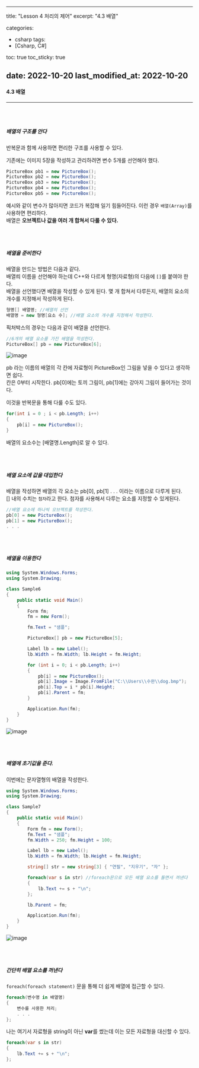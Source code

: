  ---
title:  "Lesson 4 처리의 제어"
excerpt: "4.3 배열"

categories:
  - csharp
tags:
  - [Csharp, C#]

toc: true
toc_sticky: true
 
date: 2022-10-20
last_modified_at: 2022-10-20
---

#### 4.3 배열
---
<br>
<br>

##### 배열의 구조를 안다

반복문과 함께 사용하면 편리한 구조를 사용할 수 있다.  

기존에는 이미지 5장을 작성하고 관리하려면 변수 5개를 선언해야 했다.  

```cs
PictureBox pb1 = new PictureBox();
PictureBox pb2 = new PictureBox();
PictureBox pb3 = new PictureBox();
PictureBox pb4 = new PictureBox();
PictureBox pb5 = new PictureBox();
```

예시와 같이 변수가 많아지면 코드가 복잡해 일기 힘들어진다. 이런 경우 `배열(Array)`를 사용하면 편리하다.  
배열은 **오브젝트나 값을 여러 개 합쳐서 다룰 수 있다.**  

<br>
<br>

##### 배열을 준비한다  

배열을 만드는 방법은 다음과 같다.  
배열릐 이름을 선언해야 하는데 C++와 다르게 형명(자료형)의 다음에 `[]`를 붙여야 한다.  
배열을 선언했다면 배열을 작성할 수 있게 된다. 몇 개 합쳐서 다루든지, 배열의 요소의 개수를 지정해서 작성하게 된다.  

```cs
형명[] 배열명; //배열의 선언
배열명 = new 형명[요소 수]; //배열 요소의 개수를 지정해서 작성한다.  
```

픽처박스의 경우는 다음과 같이 배열을 선언한다.  

```cs
//6개의 배열 요소를 가진 배열을 작성한다. 
PictureBox[] pb = new PictureBox[6];
```

![image](https://user-images.githubusercontent.com/106606698/196935262-84cd99de-e6d9-40df-a703-2d136e767789.png)

pb 라는 이름의 배열의 각 칸에 자료형이 PictureBox인 그림을 넣을 수 있다고 생각하면 쉽다.  
칸은 0부터 시작한다. pb[0]에는 토끼 그림이, pb[1]에는 강아지 그림이 들어가는 것이다.  

이것을 반복문을 통해 다룰 수도 있다.  

```cs
for(int i = 0 ; i < pb.Length; i++)
{
    pb[i] = new PictureBox();
}
```

배열의 요소수는 [배열명.Length]로 알 수 있다. 

<br>
<br>

##### 배열 요소에 값을 대입한다

배열을 작성하면 배열의 각 요소는 pb[0], pb[1] . . . 이라는 이름으로 다루게 된다.  
[] 내의 수치는 `첨자`라고 한다. 첨자를 사용해서 다루는 요소를 지정할 수 있게된다.  

```cs
//배열 요소에 하나씩 오브젝트를 작성한다.  
pb[0] = new PictureBox();
pb[1] = new PictureBox();
. . .
```

<br>
<br>

##### 배열을 이용한다  
 
```cs
using System.Windows.Forms;
using System.Drawing;

class Sample6
{
    public static void Main()
    {
        Form fm;
        fm = new Form();

        fm.Text = "샘플";

        PictureBox[] pb = new PictureBox[5];

        Label lb = new Label();
        lb.Width = fm.Width; lb.Height = fm.Height;

        for (int i = 0; i < pb.Length; i++)
        {
            pb[i] = new PictureBox();
            pb[i].Image = Image.FromFile("C:\\Users\\수완\\dog.bmp");
            pb[i].Top = i * pb[i].Height;
            pb[i].Parent = fm;
        }

        Application.Run(fm);
    }
}
```

![image](https://user-images.githubusercontent.com/106606698/196936422-713abba2-ff34-4717-91c5-304a8ddd1720.png)

<br>
<br>

##### 배열에 초기값을 준다.  

이번에는 문자열형의 배열을 작성한다.  

```cs
using System.Windows.Forms;
using System.Drawing;

class Sample7
{
    public static void Main()
    {
        Form fm = new Form();
        fm.Text = "샘플";
        fm.Width = 250; fm.Height = 100;

        Label lb = new Label();
        lb.Width = fm.Width; lb.Height = fm.Height;

        string[] str = new string[3] { "연필", "지우기", "자" };

        foreach(var s in str) //foreach문으로 모든 배열 요소를 돌면서 꺼낸다
        {
            lb.Text += s + "\n";
        };

        lb.Parent = fm;

        Application.Run(fm);
    }
}
```

![image](https://user-images.githubusercontent.com/106606698/196937429-788e575f-dfff-40e9-9f10-499ed5292481.png)

<br>
<br>

##### 간단히 배열 요소를 꺼낸다  

`foreach(foreach statement)` 문을 통해 더 쉽게 배열에 접근할 수 있다.  

```cs
foreach(변수명 in 배열명)
{
    변수를 사용한 처리;
    . . .
};
```

나는 여기서 자료형을 string이 아닌 **var**를 썼는데 이는 모든 자료형을 대신할 수 있다.

```cs
foreach(var s in str)
{
    lb.Text += s + "\n";
};
```
